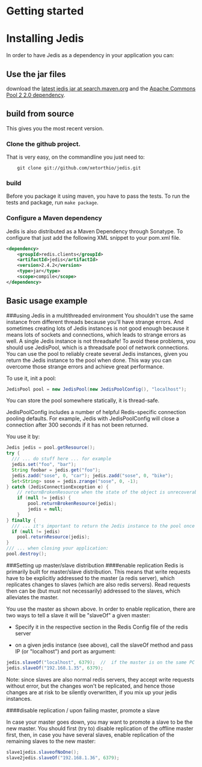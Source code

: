 # Getting started

# Installing Jedis
In order to have Jedis as a dependency in your application you can:
## Use the jar files
download the [latest jedis jar at search.maven.org](http://search.maven.org/#artifactdetails%7Credis.clients%7Cjedis%7C2.4.2%7Cjar) and the [Apache Commons Pool 2  2.0 dependency](http://search.maven.org/#artifactdetails%7Corg.apache.commons%7Ccommons-pool2%7C2.0%7Cjar).

## build from source 
This gives you the most recent version. 
### Clone the github project. 
That is very easy, on the commandline you just need to:
```
    git clone git://github.com/xetorthio/jedis.git
```
### build
Before you package it using maven, you have to pass the tests.
To run the tests and package, run ```make package```.
 
### Configure a Maven dependency
Jedis is also distributed as a Maven Dependency through Sonatype. To configure that just add the following XML snippet to your pom.xml file.

```xml
<dependency>
    <groupId>redis.clients</groupId>
    <artifactId>jedis</artifactId>
    <version>2.4.2</version>
    <type>jar</type>
    <scope>compile</scope>
</dependency>
```
## Basic usage example 
###using Jedis in a multithreaded environment
You shouldn't use the same instance from different threads because you'll have strange errors. And sometimes creating lots of Jedis instances is not good enough because it means lots of sockets and connections, which leads to strange errors as well. A single Jedis instance is not threadsafe!
To avoid these problems, you should use JedisPool, which is a threadsafe pool of network connections. You can use the pool to reliably create several Jedis instances, given you return the Jedis instance to the pool when done. This way you can overcome those strange errors and achieve great performance.

To use it, init a pool:
```java
JedisPool pool = new JedisPool(new JedisPoolConfig(), "localhost");
```

You can store the pool somewhere statically, it is thread-safe. 

JedisPoolConfig includes a number of helpful Redis-specific connection pooling defaults. For example, Jedis with JedisPoolConfig will close a connection after 300 seconds if it has not been returned.

You use it by:

```java
Jedis jedis = pool.getResource();
try {
  /// ... do stuff here ... for example
  jedis.set("foo", "bar");
  String foobar = jedis.get("foo");
  jedis.zadd("sose", 0, "car"); jedis.zadd("sose", 0, "bike"); 
  Set<String> sose = jedis.zrange("sose", 0, -1);
} catch (JedisConnectionException e) {
    // returnBrokenResource when the state of the object is unrecoverable
    if (null != jedis) {
    	pool.returnBrokenResource(jedis);
    	jedis = null;
    }
} finally {
  /// ... it's important to return the Jedis instance to the pool once you've finished using it
  if (null != jedis)
  	pool.returnResource(jedis);
}
/// ... when closing your application:
pool.destroy();
```

###Setting up master/slave distribution 
####enable replication
Redis is primarily built for master/slave distribution. This means that write requests have to be explicitly addressed to the master (a redis server), which replicates changes to slaves (which are also redis servers). Read requests then can be (but must not necessarily) addressed to the slaves, which alleviates the master.

You use the master as shown above. In order to enable replication, there are two ways to tell a slave it will be "slaveOf" a given master: 

* Specify it in the respective section in the Redis Config file of the redis server

* on a given jedis instance (see above), call the slaveOf method and pass IP (or "localhost") and port as argument:

```java
jedis.slaveOf("localhost", 6379);  //  if the master is on the same PC which runs your code
jedis.slaveOf("192.168.1.35", 6379); 
```

Note: since slaves are also normal redis servers, they accept write requests without error, but the changes won't be replicated, and hence those changes are at risk to be silently overwritten, if you mix up your jedis instances.

####disable replication / upon failing master, promote a slave

In case your master goes down, you may want to promote a slave to be the new master. You should first (try to) disable replication of the offline master first, then, in case you have several slaves, enable replication of the remaining slaves to the new master:

```java
slave1jedis.slaveofNoOne();
slave2jedis.slaveOf("192.168.1.36", 6379); 
```